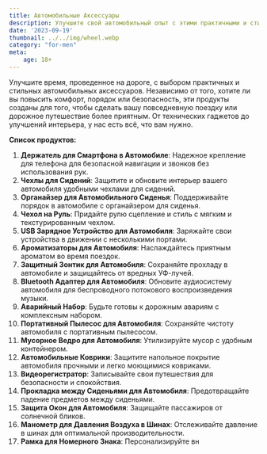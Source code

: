 ```yaml
---
title: Автомобильные Аксессуары
description: Улучшите свой автомобильный опыт с этими практичными и стильными аксессуарами для авто.
date: '2023-09-19'
thumbnail: ../../img/wheel.webp
category: "for-men"
meta:
    age: 18+
---
```

Улучшите время, проведенное на дороге, с выбором практичных и стильных автомобильных аксессуаров. Независимо от того, хотите ли вы повысить комфорт, порядок или безопасность, эти продукты созданы для того, чтобы сделать вашу повседневную поездку или дорожное путешествие более приятным. От технических гаджетов до улучшений интерьера, у нас есть всё, что вам нужно.

**Список продуктов:**
1. **Держатель для Смартфона в Автомобиле**: Надежное крепление для телефона для безопасной навигации и звонков без использования рук.
2. **Чехлы для Сидений**: Защитите и обновите интерьер вашего автомобиля удобными чехлами для сидений.
3. **Органайзер для Автомобильного Сиденья**: Поддерживайте порядок в автомобиле с органайзером для сиденья.
4. **Чехол на Руль**: Придайте рулю сцепление и стиль с мягким и текстурированным чехлом.
5. **USB Зарядное Устройство для Автомобиля**: Заряжайте свои устройства в движении с несколькими портами.
6. **Ароматизаторы для Автомобиля**: Наслаждайтесь приятным ароматом во время поездок.
7. **Защитный Зонтик для Автомобиля**: Сохраняйте прохладу в автомобиле и защищайтесь от вредных УФ-лучей.
8. **Bluetooth Адаптер для Автомобиля**: Обновите аудиосистему автомобиля для беспроводного потокового воспроизведения музыки.
9. **Аварийный Набор**: Будьте готовы к дорожным авариям с комплексным набором.
10. **Портативный Пылесос для Автомобиля**: Сохраняйте чистоту автомобиля с портативным пылесосом.
11. **Мусорное Ведро для Автомобиля**: Утилизируйте мусор с удобным контейнером.
12. **Автомобильные Коврики**: Защитите напольное покрытие автомобиля прочными и легко моющимися ковриками.
13. **Видеорегистратор**: Записывайте свои путешествия для безопасности и спокойствия.
14. **Прокладка между Сиденьями для Автомобиля**: Предотвращайте падение предметов между сиденьями.
15. **Защита Окон для Автомобиля**: Защищайте пассажиров от солнечной бликов.
16. **Манометр для Давления Воздуха в Шинах**: Отслеживайте давление в шинах для оптимальной производительности.
17. **Рамка для Номерного Знака**: Персонализируйте вн
